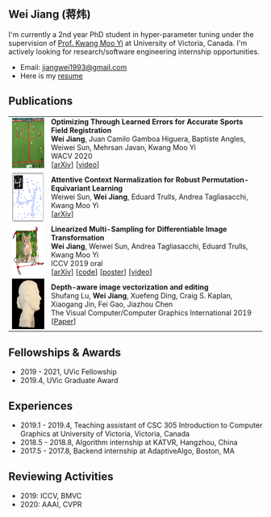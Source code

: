 ## Wei Jiang (蒋炜)

I'm currently a 2nd year PhD student in hyper-parameter tuning under the supervision of [Prof. Kwang Moo Yi](https://vision.uvic.ca/people/kmyi/) at University of Victoria, Canada. I'm actively looking for research/software engineering internship opportunities.

* Email: jiangwei1993@gmail.com
* Here is my [resume](./pdfs/jw_resume.pdf)

## Publications

|                                                              |                                                              |
| :----------------------------------------------------------- | ------------------------------------------------------------ |
| <img style="float: left;" src="./figs/sportsfield.png" height="100"> | **Optimizing Through Learned Errors for Accurate Sports Field Registration**<br />**Wei Jiang**, Juan Camilo Gamboa Higuera, Baptiste Angles, Weiwei Sun, Mehrsan Javan, Kwang Moo Yi<br />WACV 2020<br />[[arXiv](https://arxiv.org/abs/1909.08034)] [[video](./vids/sportsfield/README.html)] |
| <img style="float: left;" src="./figs/acne.png" height="100"> | **Attentive Context Normalization for Robust Permutation-Equivariant Learning**<br />Weiwei Sun, **Wei Jiang**, Eduard Trulls, Andrea Tagliasacchi, Kwang Moo Yi<br />[[arXiv](https://arxiv.org/abs/1907.02545)] |
| <img style="float: left;" src="./figs/linearized.png" height="100"> | **Linearized Multi-Sampling for Differentiable Image Transformation**<br />**Wei Jiang**, Weiwei Sun, Andrea Tagliasacchi, Eduard Trulls, Kwang Moo Yi<br />ICCV 2019 oral<br />[[arXiv](https://arxiv.org/abs/1901.07124/)] [[code](https://github.com/vcg-uvic/linearized_multisampling_release)] [[poster](./pdfs/iccv_2019_poster.pdf)] [[video](https://youtu.be/qUu1076IMWo?t=2299)]|
| <img style="float: left;" src="./figs/diffusion_curves.png" height="100"> | **Depth-aware image vectorization and editing**<br />Shufang Lu, **Wei Jiang**, Xuefeng Ding, Craig S. Kaplan, Xiaogang Jin, Fei Gao, Jiazhou Chen<br />The Visual Computer/Computer Graphics International 2019<br />[[Paper](https://link.springer.com/article/10.1007%2Fs00371-019-01671-0)] |

## Fellowships & Awards

* 2019 - 2021, UVic Fellowship
* 2019.4, UVic Graduate Award

## Experiences

* 2019.1 - 2019.4, Teaching assistant of CSC 305 Introduction to Computer Graphics at University of Victoria, Victoria, Canada
* 2018.5 - 2018.8, Algorithm internship at KATVR, Hangzhou, China
* 2017.5 - 2017.8, Backend internship at AdaptiveAlgo, Boston, MA


## Reviewing Activities

- 2019: ICCV, BMVC
- 2020: AAAI, CVPR
